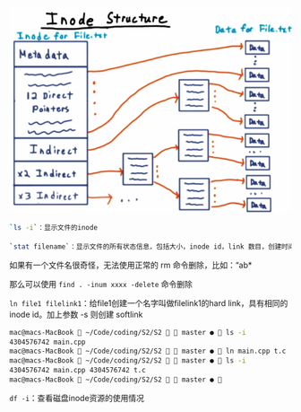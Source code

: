 
![](/img/inode.png)

```bash
`ls -i`：显示文件的inode

`stat filename`：显示文件的所有状态信息，包括大小，inode id，link 数目，创建时间，修改时间等
```

如果有一个文件名很奇怪，无法使用正常的 rm 命令删除，比如：“ab*  

那么可以使用 `find . -inum xxxx -delete` 命令删除    

`ln file1 filelink1`：给file1创建一个名字叫做filelink1的hard link，具有相同的 inode id。加上参数 -s 则创建 softlink
```bash
mac@macs-MacBook  ~/Code/coding/S2/S2   master ●  ls -i
4304576742 main.cpp
mac@macs-MacBook  ~/Code/coding/S2/S2   master ●  ln main.cpp t.c
mac@macs-MacBook  ~/Code/coding/S2/S2   master ●  ls -i
4304576742 main.cpp 4304576742 t.c
mac@macs-MacBook  ~/Code/coding/S2/S2   master ● 
```

`df -i`：查看磁盘inode资源的使用情况

